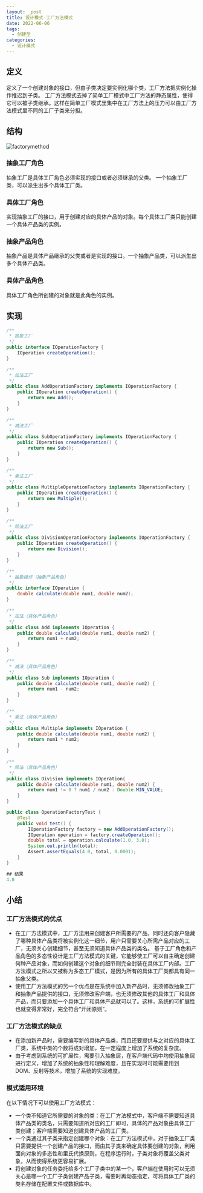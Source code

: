 ```yaml
---
layout: _post
title: 设计模式-工厂方法模式
date: 2022-06-06
tags: 
  - 创建型
categories: 
  - 设计模式
---
```


## 定义
定义了一个创建对象的接口，但由子类决定要实例化哪个类，工厂方法把实例化操作推迟到子类。
工厂方法模式去掉了简单工厂模式中工厂方法的静态属性，使得它可以被子类继承。这样在简单工厂模式里集中在工厂方法上的压力可以由工厂方法模式里不同的工厂子类来分担。

## 结构
![factorymethod](factorymethod.png)

### 抽象工厂角色 
抽象工厂是具体工厂角色必须实现的接口或者必须继承的父类。 一个抽象工厂类，可以派生出多个具体工厂类。
### 具体工厂角色
实现抽象工厂的接口，用于创建对应的具体产品的对象。每个具体工厂类只能创建一个具体产品类的实例。
### 抽象产品角色

抽象产品是具体产品继承的父类或者是实现的接口。一个抽象产品类，可以派生出多个具体产品类。
### 具体产品角色
具体工厂角色所创建的对象就是此角色的实例。

## 实现

```java
/**
 * 抽象工厂
 */
public interface IOperationFactory {
    IOperation createOperation();
}

/**
 * 加法工厂
 */
public class AddOperationFactory implements IOperationFactory {
    public IOperation createOperation() {
        return new Add();
    }
}

/**
 * 减法工厂
 */
public class SubOperationFactory implements IOperationFactory {
    public IOperation createOperation() {
        return new Sub();
    }
}

/**
 * 乘法工厂
 */
public class MultipleOperationFactory implements IOperationFactory {
    public IOperation createOperation() {
        return new Multiple();
    }
}

/**
 * 除法工厂
 */
public class DivisionOperationFactory implements IOperationFactory {
    public IOperation createOperation() {
        return new Division();
    }
}

/**
 * 抽象操作（抽象产品角色）
 */
public interface IOperation {
    double calculate(double num1, double num2);
}

/**
 * 加法（具体产品角色）
 */
public class Add implements IOperation {
    public double calculate(double num1, double num2) {
        return num1 + num2;
    }
}

/**
 * 减法（具体产品角色）
 */
public class Sub implements IOperation {
    public double calculate(double num1, double num2) {
        return num1 - num2;
    }
}

/**
 * 乘法（具体产品角色）
 */
public class Multiple implements IOperation {
    public double calculate(double num1, double num2) {
        return num1 * num2;
    }
}

/**
 * 除法（具体产品角色）
 */
public class Division implements IOperation{
    public double calculate(double num1, double num2) {
        return num1 != 0 ? num1 / num2 : Double.MIN_VALUE;
    }
}

public class OperationFactoryTest {
    @Test
    public void test() {
        IOperationFactory factory = new AddOperationFactory();
        IOperation operation = factory.createOperation();
        double total = operation.calculate(1.0, 3.0);
        System.out.println(total);
        Assert.assertEquals(4.0, total, 0.0001);
    }
}

## 结果
4.0
```

## 小结
### 工厂方法模式的优点
+ 在工厂方法模式中，工厂方法用来创建客户所需要的产品，同时还向客户隐藏了哪种具体产品类将被实例化这一细节，用户只需要关心所需产品对应的工厂，无须关心创建细节，甚至无须知道具体产品类的类名。
基于工厂角色和产品角色的多态性设计是工厂方法模式的关键，它能够使工厂可以自主确定创建何种产品对象，而如何创建这个对象的细节则完全封装在具体工厂内部。工厂方法模式之所以又被称为多态工厂模式，是因为所有的具体工厂类都具有同一抽象父类。
+ 使用工厂方法模式的另一个优点是在系统中加入新产品时，无须修改抽象工厂和抽象产品提供的接口，无须修改客户端，也无须修改其他的具体工厂和具体产品，而只要添加一个具体工厂和具体产品就可以了。这样，系统的可扩展性也就变得非常好，完全符合“开闭原则”。

### 工厂方法模式的缺点
+ 在添加新产品时，需要编写新的具体产品类，而且还要提供与之对应的具体工厂类，系统中类的个数将成对增加，在一定程度上增加了系统的复杂度。
+ 由于考虑到系统的可扩展性，需要引入抽象层，在客户端代码中均使用抽象层进行定义，增加了系统的抽象性和理解难度，且在实现时可能需要用到 DOM、反射等技术，增加了系统的实现难度。

### 模式适用环境
在以下情况下可以使用工厂方法模式：

- 一个类不知道它所需要的对象的类：在工厂方法模式中，客户端不需要知道具体产品类的类名，只需要知道所对应的工厂即可，具体的产品对象由具体工厂类创建；客户端需要知道创建具体产品的工厂类。
- 一个类通过其子类来指定创建哪个对象：在工厂方法模式中，对于抽象工厂类只需要提供一个创建产品的接口，而由其子类来确定具体要创建的对象，利用面向对象的多态性和里氏代换原则，在程序运行时，子类对象将覆盖父类对象，从而使得系统更容易扩展。
- 将创建对象的任务委托给多个工厂子类中的某一个，客户端在使用时可以无须关心是哪一个工厂子类创建产品子类，需要时再动态指定，可将具体工厂类的类名存储在配置文件或数据库中。 
